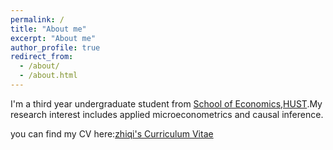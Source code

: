 ```yaml
---
permalink: /
title: "About me"
excerpt: "About me"
author_profile: true
redirect_from: 
  - /about/
  - /about.html
---
```


I'm a third year undergraduate student from [School of Economics](http://eco.hust.edu.cn/),[HUST](https://www.hust.edu.cn/).My research interest includes applied microeconometrics and causal inference. 

you can find my CV here:[zhiqi's Curriculum Vitae](.../assets/Curriculum_Vitae.pdf)




